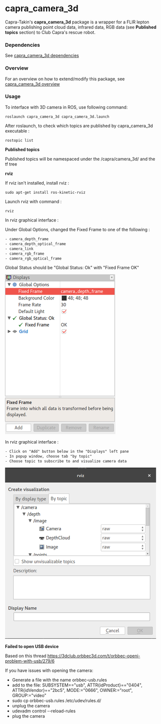 # capra_camera_3d

 Capra-Takin's **capra_camera_3d** package is a wrapper for
 a FLIR lepton camera publishing point cloud data, infrared data,
 RGB data (see **Published topics** section) to Club Capra's rescue robot.

### Dependencies

See [capra_camera_3d dependencies](doc/dependencies.md)

### Overview

For an overview on how to extend/modify this package,
see [capra_camera_3d overview](doc/overview.md)

### Usage

To interface with 3D camera in ROS, use following command:

    roslaunch capra_camera_3d capra_camera_3d.launch

After roslaunch, to check which topics are published by capra_camera_3d executable :

    rostopic list

**Published topics**

Published topics will be namespaced under the /capra/camera_3d/ and
the tf tree

**rviz**

If rviz isn't installed, install rviz :

    sudo apt-get install ros-kinetic-rviz

Launch rviz with command :

    rviz
  
In rviz graphical interface :
  
  Under Global Options, changed the Fixed Frame to one of the following :
    
    - camera_depth_frame
    - camera_depth_optical_frame
    - camera_link
    - camera_rgb_frame
    - camera_rgb_optical_frame

  Global Status should be "Global Status: Ok" with "Fixed Frame OK"
  
  ![Alt text](doc/display_pane.png "Display Pane")
  
  In rviz graphical interface :
  
    - Click on "Add" button below in the "Displays" left pane
    - In popup window, choose tab "by topic"
    - Choose topic to subscribe to and visualize camera data
    
  ![Alt text](doc/rviz_topics.png "Popup Window")
  
**Failed to open USB device**

Based on this thread https://3dclub.orbbec3d.com/t/orbbec-openi-problem-with-usb/279/6

If you have issues with opening the camera:

 * Generate a file with the name orbbec-usb.rules
 * add to the file: SUBSYSTEM=="usb", ATTR{idProduct}=="0404", ATTR{idVendor}=="2bc5", MODE:="0666", OWNER:="root", GROUP:="video"
 * sudo cp orbbec-usb.rules /etc/udev/rules.d/
 * unplug the camera
 * udevadm control --reload-rules
 * plug the camera
 
